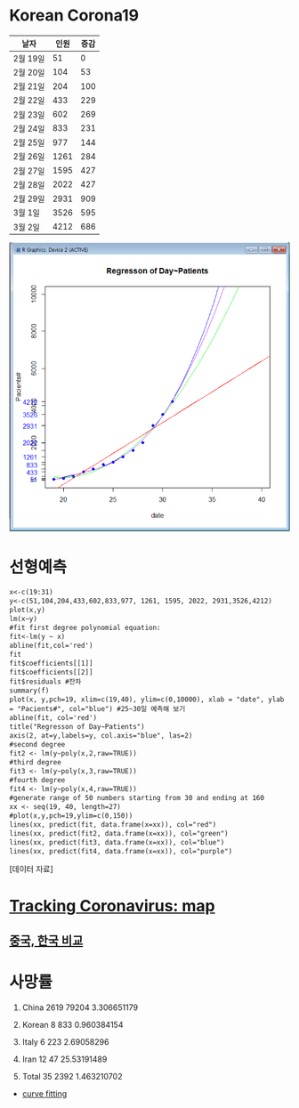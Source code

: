 # Korean Corona19

|날자| 인원| 증감 |
|---|---|---|
|2월 19일 | 51| 0 |
|2월 20일 | 104| 53 |
|2월 21일 | 204| 100 |
|2월 22일 | 433| 229 |
|2월 23일 | 602| 269 |
|2월 24일 | 833| 231 |
|2월 25일 | 977| 144 |
|2월 26일 | 1261| 284 |
|2월 27일 | 1595| 427 |
|2월 28일 | 2022 | 427 |
|2월 29일 | 2931 | 909 | 
|3월 1일 | 3526 | 595 |
|3월 2일 | 4212 | 686 |

![선형예측](./c0302.PNG)

# 선형예측  
    x<-c(19:31)
    y<-c(51,104,204,433,602,833,977, 1261, 1595, 2022, 2931,3526,4212)
    plot(x,y)
    lm(x~y)
    #fit first degree polynomial equation:
    fit<-lm(y ~ x)
    abline(fit,col='red')
    fit
    fit$coefficients[[1]]
    fit$coefficients[[2]]
    fit$residuals #잔차
    summary(f)
    plot(x, y,pch=19, xlim=c(19,40), ylim=c(0,10000), xlab = "date", ylab = "Pacients#", col="blue") #25~30일 예측해 보기
    abline(fit, col='red')
    title("Regresson of Day~Patients")
    axis(2, at=y,labels=y, col.axis="blue", las=2)
    #second degree
    fit2 <- lm(y~poly(x,2,raw=TRUE))
    #third degree
    fit3 <- lm(y~poly(x,3,raw=TRUE))
    #fourth degree
    fit4 <- lm(y~poly(x,4,raw=TRUE))
    #generate range of 50 numbers starting from 30 and ending at 160
    xx <- seq(19, 40, length=27)
    #plot(x,y,pch=19,ylim=c(0,150))
    lines(xx, predict(fit, data.frame(x=xx)), col="red")
    lines(xx, predict(fit2, data.frame(x=xx)), col="green")
    lines(xx, predict(fit3, data.frame(x=xx)), col="blue")
    lines(xx, predict(fit4, data.frame(x=xx)), col="purple")
    
[데이터 자료]

# [Tracking Coronavirus: map](https://bnonews.com/index.php/2020/02/the-latest-coronavirus-cases/)

## [중국, 한국 비교](https://www.fmkorea.com/2747110261)

# 사망률

1. China	2619	79204	3.306651179
2. Korean	8	833	0.960384154
3. Italy	6	223	2.69058296
4. Iran		12	47	25.53191489
			
5. Total	35	2392	1.463210702


* [curve fitting](https://davetang.org/muse/2013/05/09/on-curve-fitting/)
